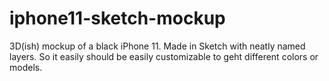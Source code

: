 # iphone11-sketch-mockup
3D(ish) mockup of a black iPhone 11. Made in Sketch with neatly named layers. So it easily should be easily customizable to geht different colors or models.
